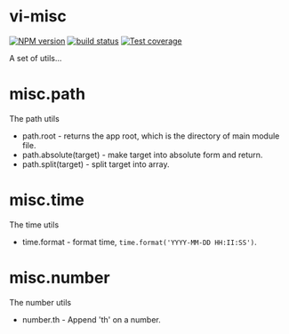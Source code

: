 # vi-misc

[![NPM version][npm-image]][npm-url]
[![build status][travis-image]][travis-url]
[![Test coverage][coveralls-image]][coveralls-url]

A set of utils...

# misc.path
The path utils

* path.root - returns the app root, which is the directory of main module file.
* path.absolute(target) - make target into absolute form and return.
* path.split(target) - split target into array.

# misc.time
The time utils

* time.format - format time, `time.format('YYYY-MM-DD HH:II:SS')`.

# misc.number
The number utils

* number.th - Append 'th' on a number.


[npm-image]: https://img.shields.io/npm/v/vi-misc.svg?style=flat-square
[npm-url]: https://www.npmjs.com/package/vi-misc
[travis-image]: https://img.shields.io/travis/viRingbells/vi-misc/master.svg?style=flat-square
[travis-url]: https://travis-ci.org/viRingbells/vi-misc
[coveralls-image]: https://img.shields.io/codecov/c/github/viRingbells/vi-misc.svg?style=flat-square
[coveralls-url]: https://codecov.io/github/viRingbells/vi-misc?branch=master
